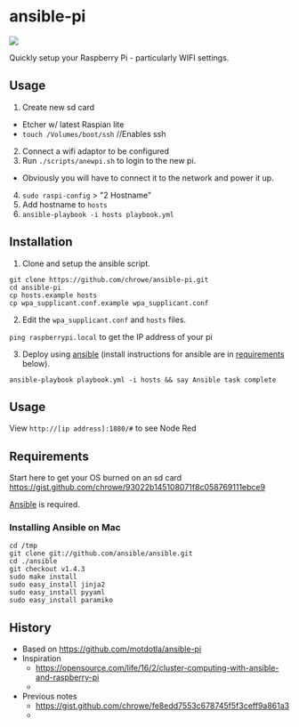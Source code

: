 # ansible-pi

![](https://raw.github.com/motdotla/ansible-pi/master/ansible-pi.jpg)

Quickly setup your Raspberry Pi - particularly WIFI settings.

## Usage
1. Create new sd card
  - Etcher w/ latest Raspian lite
  - `touch /Volumes/boot/ssh` //Enables ssh
2. Connect a wifi adaptor to be configured
3. Run `./scripts/anewpi.sh` to login to the new pi.
  - Obviously you will have to connect it to the network and power it up.
4. `sudo raspi-config` > "2 Hostname"
5. Add hostname to `hosts`
6. `ansible-playbook -i hosts playbook.yml`

## Installation

1. Clone and setup the ansible script. 

  ```
  git clone https://github.com/chrowe/ansible-pi.git
  cd ansible-pi
  cp hosts.example hosts
  cp wpa_supplicant.conf.example wpa_supplicant.conf
  ```

2. Edit the `wpa_supplicant.conf` and `hosts` files.
  
  `ping raspberrypi.local` to get the IP address of your pi

3. Deploy using [ansible](http://www.ansible.com) (install instructions for ansible are in [requirements](#requirements) below).

  ```
  ansible-playbook playbook.yml -i hosts && say Ansible task complete
  ```

## Usage

View `http://[ip address]:1880/#` to see Node Red

## Requirements

Start here to get your OS burned on an sd card https://gist.github.com/chrowe/93022b145108071f8c058769111ebce9

[Ansible](http://www.ansible.com/) is required. 

### Installing Ansible on Mac

```
cd /tmp
git clone git://github.com/ansible/ansible.git
cd ./ansible
git checkout v1.4.3
sudo make install
sudo easy_install jinja2 
sudo easy_install pyyaml
sudo easy_install paramiko
```

## History

* Based on https://github.com/motdotla/ansible-pi
* Inspiration
  * https://opensource.com/life/16/2/cluster-computing-with-ansible-and-raspberry-pi
  * 
* Previous notes
  * https://gist.github.com/chrowe/fe8edd7553c678745f5f3ceff9a861a3
  * 
